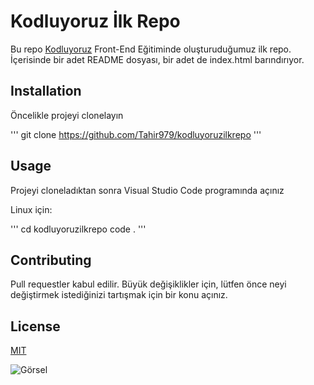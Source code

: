 # Kodluyoruz İlk Repo

Bu repo [Kodluyoruz](https://kodluyoruz.org/tr/kodluyoruz/) Front-End Eğitiminde oluşturuduğumuz ilk repo. İçerisinde bir adet README dosyası, bir adet de index.html barındırıyor.

## Installation

Öncelikle projeyi clonelayın

'''
git clone https://github.com/Tahir979/kodluyoruzilkrepo
'''

## Usage

Projeyi cloneladıktan sonra Visual Studio Code programında açınız

Linux için:

'''
cd kodluyoruzilkrepo
code .
'''

## Contributing

Pull requestler kabul edilir. Büyük değişiklikler için, lütfen önce neyi değiştirmek istediğinizi tartışmak için bir konu açınız.

## License

[MIT](https://drive.google.com/file/d/1Gwh0qnsJ8Uw7dpQPMXwqnoUATqLTLT0v/view?usp=share_link)

![Görsel](https://drive.google.com/file/d/1Gwh0qnsJ8Uw7dpQPMXwqnoUATqLTLT0v/view?usp=share_link)